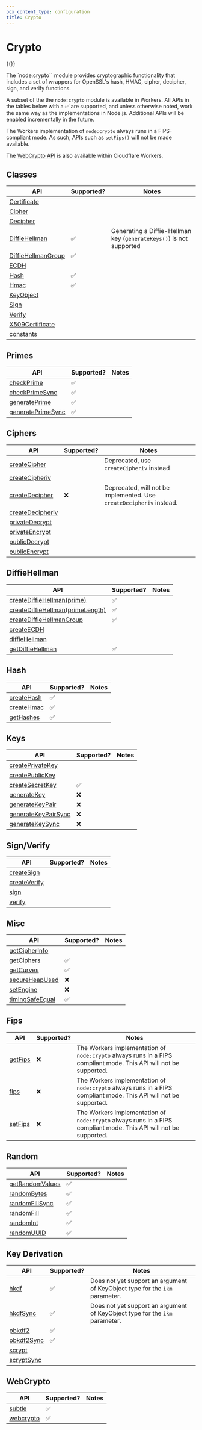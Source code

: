 ```yaml
---
pcx_content_type: configuration
title: Crypto
---
```


# Crypto

{{<render file="_nodejs-compat-howto.md">}}

The `node:crypto`` module provides cryptographic functionality that includes a set of wrappers for OpenSSL's hash, HMAC, cipher, decipher, sign, and verify functions.

A subset of the the `node:crypto` module is available in Workers. All APIs in the tables below with a ✅ are supported, and unless otherwise noted, work the same way as the implementations in Node.js. Additional APIs will be enabled incrementally in the future.

The Workers implementation of `node:crypto` always runs in a FIPS-compliant mode. As such, APIs such as `setFips()` will not be made available.

The [WebCrypto API](/workers/runtime-apis/web-crypto/) is also available within Cloudflare Workers.

## Classes

| API | Supported? | Notes |
|-----|------------|-------|
| [Certificate](https://nodejs.org/api/crypto.html#class-certificate) |  | |
| [Cipher](https://nodejs.org/api/crypto.html#class-cipher) |  | |
| [Decipher](https://nodejs.org/api/crypto.html#class-decipher) |  | |
| [DiffieHellman](https://nodejs.org/api/crypto.html#class-diffiehellman) | ✅ | Generating a Diffie-Hellman key (`generateKeys()`) is not supported |
| [DiffieHellmanGroup](https://nodejs.org/api/crypto.html#class-diffiehellmangroup) | ✅ | |
| [ECDH](https://nodejs.org/api/crypto.html#class-ecdh) |  | |
| [Hash](https://nodejs.org/api/crypto.html#class-hash) | ✅ | |
| [Hmac](https://nodejs.org/api/crypto.html#class-hmac) | ✅ | |
| [KeyObject](https://nodejs.org/api/crypto.html#class-keyobject) |  | |
| [Sign](https://nodejs.org/api/crypto.html#class-sign) |  | |
| [Verify](https://nodejs.org/api/crypto.html#class-verify) |  | |
| [X509Certificate](https://nodejs.org/api/crypto.html#class-x509certificate) |  | |
| [constants](https://nodejs.org/api/crypto.html#cryptoconstants) |  | |

## Primes

| API | Supported? | Notes |
|-----|------------|-------|
| [checkPrime](https://nodejs.org/api/crypto.html#cryptocheckprimecandidate-options-callback) | ✅ | |
| [checkPrimeSync](https://nodejs.org/api/crypto.html#cryptocheckprimesynccandidate-options) | ✅ | |
| [generatePrime](https://nodejs.org/api/crypto.html#cryptogenerateprimesize-options-callback) | ✅ | |
| [generatePrimeSync](https://nodejs.org/api/crypto.html#cryptogenerateprimesyncsize-options) | ✅ | |


## Ciphers

| API | Supported? | Notes |
|-----|------------|-------|
| [createCipher](https://nodejs.org/api/crypto.html#cryptocreatecipheralgorithm-password-options) |  | Deprecated, use `createCipheriv` instead |
| [createCipheriv](https://nodejs.org/api/crypto.html#cryptocreatecipherivalgorithm-key-iv-options) |  | |
| [createDecipher](https://nodejs.org/api/crypto.html#cryptocreatedecipheralgorithm-password-options) |  ❌  | Deprecated, will not be implemented. Use `createDecipheriv` instead. |
| [createDecipheriv](https://nodejs.org/api/crypto.html#cryptocreatedecipherivalgorithm-key-iv-options) |  | |
| [privateDecrypt](https://nodejs.org/api/crypto.html#cryptoprivatedecryptprivatekey-buffer) |  | |
| [privateEncrypt](https://nodejs.org/api/crypto.html#cryptoprivateencryptprivatekey-buffer) |  | |
| [publicDecrypt](https://nodejs.org/api/crypto.html#cryptopublicdecryptkey-buffer) |  | |
| [publicEncrypt](https://nodejs.org/api/crypto.html#cryptopublicencryptkey-buffer) |  | |

## DiffieHellman

| API | Supported? | Notes |
|-----|------------|-------|
| [createDiffieHellman(prime)](https://nodejs.org/api/crypto.html#cryptocreatediffiehellmanprime-primeencoding-generator-generatorencoding) | ✅ | |
| [createDiffieHellman(primeLength)](https://nodejs.org/api/crypto.html#cryptocreatediffiehellmanprimelength-generator) | ✅ | |
| [createDiffieHellmanGroup](https://nodejs.org/api/crypto.html#cryptocreatediffiehellmangroupname) | ✅ | |
| [createECDH](https://nodejs.org/api/crypto.html#cryptocreateecdhcurvename) |  | |
| [diffieHellman](https://nodejs.org/api/crypto.html#cryptodiffiehellmanoptions) |  | |
| [getDiffieHellman](https://nodejs.org/api/crypto.html#cryptogetdiffiehellmangroupname) | ✅ | |

## Hash

| API | Supported? | Notes |
|-----|------------|-------|
| [createHash](https://nodejs.org/api/crypto.html#cryptocreatehashalgorithm-options) | ✅ | |
| [createHmac](https://nodejs.org/api/crypto.html#cryptocreatehmacalgorithm-key-options) | ✅ | |
| [getHashes](https://nodejs.org/api/crypto.html#cryptogethashes) | ✅ | |

## Keys

| API | Supported? | Notes |
|-----|------------|-------|
| [createPrivateKey](https://nodejs.org/api/crypto.html#cryptocreateprivatekeykey) |  | |
| [createPublicKey](https://nodejs.org/api/crypto.html#cryptocreatepublickeykey) |  | |
| [createSecretKey](https://nodejs.org/api/crypto.html#cryptocreatesecretkeykey-encoding) | ✅ | |
| [generateKey](https://nodejs.org/api/crypto.html#cryptogeneratekeytype-options-callback) | ❌ | |
| [generateKeyPair](https://nodejs.org/api/crypto.html#cryptogeneratekeypairtype-options-callback) | ❌ | |
| [generateKeyPairSync](https://nodejs.org/api/crypto.html#cryptogeneratekeypairsynctype-options) | ❌ | |
| [generateKeySync](https://nodejs.org/api/crypto.html#cryptogeneratekeysynctype-options) | ❌ | |

## Sign/Verify

| API | Supported? | Notes |
|-----|------------|-------|
| [createSign](https://nodejs.org/api/crypto.html#cryptocreatesignalgorithm-options) |  | |
| [createVerify](https://nodejs.org/api/crypto.html#cryptocreateverifyalgorithm-options) |  | |
| [sign](https://nodejs.org/api/crypto.html#cryptosignalgorithm-data-key-callback) |  | |
| [verify](https://nodejs.org/api/crypto.html#cryptoverifyalgorithm-data-key-signature-callback) |  | |

## Misc

| API | Supported? | Notes |
|-----|------------|-------|
| [getCipherInfo](https://nodejs.org/api/crypto.html#cryptogetcipherinfonameornid-options) |  | |
| [getCiphers](https://nodejs.org/api/crypto.html#cryptogetciphers) | ✅ | |
| [getCurves](https://nodejs.org/api/crypto.html#cryptogetcurves) | ✅ | |
| [secureHeapUsed](https://nodejs.org/api/crypto.html#cryptosecureheapused) | ❌ | |
| [setEngine](https://nodejs.org/api/crypto.html#cryptosetengineengine-flags) | ❌ | |
| [timingSafeEqual](https://nodejs.org/api/crypto.html#cryptotimingsafeequala-b) | ✅ | |

## Fips

| API | Supported? | Notes |
|-----|------------|-------|
| [getFips](https://nodejs.org/api/crypto.html#cryptogetfips) | ❌ |  The Workers implementation of `node:crypto` always runs in a FIPS compliant mode. This API will not be supported.  |
| [fips](https://nodejs.org/api/crypto.html#cryptofips) | ❌ |  The Workers implementation of `node:crypto` always runs in a FIPS compliant mode. This API will not be supported.  |
| [setFips](https://nodejs.org/api/crypto.html#cryptosetfipsbool) | ❌ |  The Workers implementation of `node:crypto` always runs in a FIPS compliant mode. This API will not be supported.  |

## Random

| API | Supported? | Notes |
|-----|------------|-------|
| [getRandomValues](https://nodejs.org/api/crypto.html#cryptogetrandomvaluestypedarray) | ✅ | |
| [randomBytes](https://nodejs.org/api/crypto.html#cryptorandombytessize-callback) | ✅ | |
| [randomFillSync](https://nodejs.org/api/crypto.html#cryptorandomfillsyncbuffer-offset-size) | ✅ | |
| [randomFill](https://nodejs.org/api/crypto.html#cryptorandomfillbuffer-offset-size-callback) | ✅ | |
| [randomInt](https://nodejs.org/api/crypto.html#cryptorandomintmin-max-callback) | ✅ | |
| [randomUUID](https://nodejs.org/api/crypto.html#cryptorandomuuidoptions) | ✅ | |

## Key Derivation

| API | Supported? | Notes |
|-----|------------|-------|
| [hkdf](https://nodejs.org/api/crypto.html#cryptohkdfdigest-ikm-salt-info-keylen-callback) | ✅ | Does not yet support an argument of KeyObject type for the `ikm` parameter. |
| [hkdfSync](https://nodejs.org/api/crypto.html#cryptohkdfsyncdigest-ikm-salt-info-keylen) | ✅ | Does not yet support an argument of KeyObject type for the `ikm` parameter. |
| [pbkdf2](https://nodejs.org/api/crypto.html#cryptopbkdf2password-salt-iterations-keylen-digest-callback) | ✅ | |
| [pbkdf2Sync](https://nodejs.org/api/crypto.html#cryptopbkdf2password-salt-iterations-keylen-digest-callback) | ✅ | |
| [scrypt](https://nodejs.org/api/crypto.html#cryptoscryptpassword-salt-keylen-options-callback) |  | |
| [scryptSync](https://nodejs.org/api/crypto.html#cryptoscryptsyncpassword-salt-keylen-options) |  | |

## WebCrypto

| API | Supported? | Notes |
|-----|------------|-------|
| [subtle](/workers/runtime-apis/web-crypto/#subtlecrypto-methods) | ✅ | |
| [webcrypto](/workers/runtime-apis/web-crypto/) | ✅ | |
